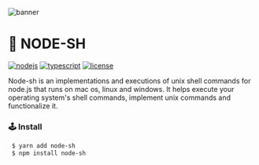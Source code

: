 ![banner](https://user-images.githubusercontent.com/41784860/168438812-90eed635-2fe3-477e-8a25-6527036bffce.png)

# 🎉 NODE-SH
[![nodejs](https://img.shields.io/badge/NodeJS-339933?style=for-the-badge&logo=Node.js&logoColor=fff)](https://nodejs.org/)
[![typescript](https://img.shields.io/badge/TypeScript-3178C6?style=for-the-badge&logo=TypeScript&logoColor=fff)](https://www.typescriptlang.org/)
[![license](https://img.shields.io/badge/license-MIT-9999FF?style=for-the-badge)](/LICENSE)

Node-sh is an implementations and executions of unix shell commands for node.js that runs on mac os, linux and windows.
It helps execute your operating system's shell commands, implement unix commands and functionalize it.

### 🕹 Install
```bash
 $ yarn add node-sh
 $ npm install node-sh
```
